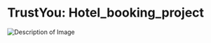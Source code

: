 # TrustYou: Hotel_booking_project
![Description of Image](https://drive.google.com/uc?export=view&id=1po83IHXHsy_WWvvkIIAx3ktPBxBG_r2U)
